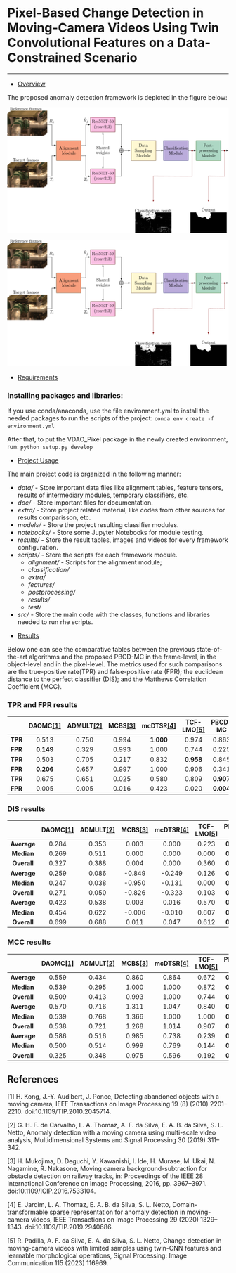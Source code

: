 # Pixel-Based Change Detection in Moving-Camera Videos Using Twin Convolutional Features on a Data-Constrained Scenario
------------

* [Overview](#overview)  

The proposed anomaly detection framework is depicted in the figure below:

<p align="center">
<img src="https://github.com/lgtavares/VDAO_Pixel/blob/master/doc/images/graphical_abstract.png?raw=true" align="center"/></p>

![Abandoned object proposed framework](https://github.com/lgtavares/VDAO_Pixel/blob/master/doc/images/graphical_abstract.png)

* [Requirements](#requirements)  

### Installing packages and libraries:

If you use conda/anaconda, use the file environment.yml to install the needed packages to run the scripts of the project:
`conda env create -f environment.yml`

After that, to put the VDAO_Pixel package in the newly created environment, run:
`python setup.py develop`


* [Project Usage](#usage)  

The main project code is organized in the following manner:

- *data/*  - Store important data files like alignment tables, feature tensors, results of intermediary modules, temporary classifiers, etc.
- *doc/*   - Store important files for documentation.
- *extra/* - Store project related material, like codes from other sources for results comparisson, etc.
- *models/* - Store the project resulting classifier modules.
- *notebooks/* - Store some Jupyter Notebooks for module testing.
- *results/* - Store the result tables, images and videos for every framework configuration.
- *scripts/* - Store the scripts for each framework module.
    - *alignment/* - Scripts for the alignment module;
    - *classification/*
    - *extra/*
    - *features/*
    - *postprocessing/*
    - *results/*
    - *test/*
- *src/* - Store the main code with the classes, functions and libraries needed to run rhe scripts.


* [Results](#results)  

Below one can see the comparative tables between the previous state-of-the-art algorithms and the proposed PBCD-MC in the frame-level, in the object-level and in the pixel-level. The metrics used for such comparisons are the true-positive rate(TPR) and false-positive rate (FPR); the euclidean distance to the perfect classifier (DIS); and the Matthews Correlation Coefficient (MCC).

### TPR and FPR results 


|   | **DAOMC[[1]](#1)**      | **ADMULT[[2]](#2)**    | **MCBS[[3]](#3)**    | **mcDTSR[[4]](#4)**     | **TCF-LMO[[5]](#5)**        | **PBCD-MC**    |
|:-------:|:--------------:|:-------------:|:-----------:|:--------------:|:------------------:|:--------------:|
| **TPR** | 0.513          | 0.750         | 0.994       | **1.000** | 0.974              | 0.863          |
| **FPR** | **0.149** | 0.329         | 0.993       | 1.000          | 0.744              | 0.225          |
| **TPR** | 0.503          | 0.705         | 0.217       | 0.832          | **0.958**     | 0.845          |
| **FPR** | **0.206** | 0.657         | 0.997       | 1.000          | 0.906              | 0.341          |
| **TPR** | 0.675          | 0.651         | 0.025       | 0.580          | 0.809              | **0.907** |
| **FPR** | 0.005          | 0.005         | 0.016       | 0.423          | 0.020              | **0.004** |

### DIS results 

|   | **DAOMC[[1]](#1)**      | **ADMULT[[2]](#2)**    | **MCBS[[3]](#3)**    | **mcDTSR[[4]](#4)**     | **TCF-LMO[[5]](#5)**        | **PBCD-MC**    |
|:-------:|:--------------:|:-------------:|:-----------:|:--------------:|:------------------:|:--------------:|
| **Average** | 0.284             | 0.353          | 0.003        | 0.000          | 0.223              | **0.546**      |
| **Median**  | 0.269             | 0.511          | 0.000        | 0.000          | 0.000              | **0.762**      |
| **Overall** | 0.327             | 0.388          | 0.004        | 0.000          | 0.360              | **0.638**      |
| **Average** | 0.259             | 0.086          | -0.849       | -0.249         | 0.126              | **0.485**      |
| **Median**  | 0.247             | 0.038          | -0.950       | -0.131         | 0.000              | **0.737**      |
| **Overall** | 0.271             | 0.050          | -0.826       | -0.323         | 0.103              | **0.517**      |
| **Average** | 0.423             | 0.538          | 0.003        | 0.016          | 0.570              | **0.724**      |
| **Median**  | 0.454             | 0.622          | -0.006       | -0.010         | 0.607              | **0.855**      |
| **Overall** | 0.699             | 0.688          | 0.011        | 0.047          | 0.612              | **0.877**      |


### MCC results 


|   | **DAOMC[[1]](#1)**      | **ADMULT[[2]](#2)**    | **MCBS[[3]](#3)**    | **mcDTSR[[4]](#4)**     | **TCF-LMO[[5]](#5)**        | **PBCD-MC**    |
|:-------:|:--------------:|:-------------:|:-----------:|:--------------:|:------------------:|:--------------:|
| **Average** | 0.559         | 0.434         | 0.860       | 0.864         | 0.672              | **0.324**  |
| **Median**  | 0.539         | 0.295         | 1.000       | 1.000         | 0.872              | **0.152**  |
| **Overall** | 0.509         | 0.413         | 0.993       | 1.000         | 0.744              | **0.264**  |
| **Average** | 0.570         | 0.716         | 1.311       | 1.047         | 0.840              | **0.402**  |
| **Median**  | 0.539         | 0.768         | 1.366       | 1.000         | 1.000              | **0.189**  |
| **Overall** | 0.538         | 0.721         | 1.268       | 1.014         | 0.907              | **0.374**  |
| **Average** | 0.586         | 0.516         | 0.985       | 0.738         | 0.239              | **0.221**  |
| **Median**  | 0.500         | 0.514         | 0.999       | 0.769         | 0.144              | **0.062**  |
| **Overall** | 0.325         | 0.348         | 0.975       | 0.596         | 0.192              | **0.092**  |


## References
<a id="1">[1]</a> 
H. Kong, J.-Y. Audibert, J. Ponce, Detecting abandoned objects with a moving camera, IEEE Transactions on Image Processing 19 (8) (2010) 2201–2210. doi:10.1109/TIP.2010.2045714.

<a id="2">[2]</a> 
G. H. F. de Carvalho, L. A. Thomaz, A. F. da Silva, E. A. B. da Silva, S. L. Netto, Anomaly detection with a moving camera using multi-scale video analysis, Multidimensional Systems and Signal Processing 30 (2019) 311–342.

<a id="3">[3]</a> 
H. Mukojima, D. Deguchi, Y. Kawanishi, I. Ide, H. Murase, M. Ukai, N. Nagamine, R. Nakasone, Moving camera background-subtraction for obstacle detection on railway tracks, in: Proceedings of the IEEE 28 International Conference on Image Processing, 2016, pp. 3967–3971. doi:10.1109/ICIP.2016.7533104.


<a id="4">[4]</a> 
E. Jardim, L. A. Thomaz, E. A. B. da Silva, S. L. Netto, Domain-transformable sparse representation for anomaly detection in moving-camera videos, IEEE Transactions on Image Processing 29 (2020) 1329–1343. doi:10.1109/TIP.2019.2940686.


<a id="5">[5]</a> 
R. Padilla, A. F. da Silva, E. A. da Silva, S. L. Netto, Change detection in moving-camera videos with limited samples using twin-CNN features and learnable morphological operations, Signal Processing: Image Communication 115 (2023) 116969.
